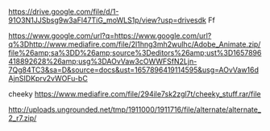 https://drive.google.com/file/d/1-91O3N1JJSbsg9w3aFl47TiG_moWLS1p/view?usp=drivesdk Ff 


https://www.google.com/url?q=https://www.google.com/url?q%3Dhttp://www.mediafire.com/file/2l1hng3mh2wulhc/Adobe_Animate.zip/file%26amp;sa%3DD%26amp;source%3Deditors%26amp;ust%3D1657896418892628%26amp;usg%3DAOvVaw3cOWWFSfN2Ljn-7Qg84TC3&sa=D&source=docs&ust=1657896419114595&usg=AOvVaw16dAjnSIDKprv2vWOFu-bC


cheeky https://www.mediafire.com/file/294ile7sk2zgl7t/cheeky_stuff.rar/file


http://uploads.ungrounded.net/tmp/1911000/1911716/file/alternate/alternate_2_r7.zip/
